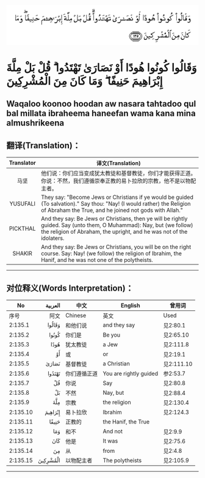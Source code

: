 ![002:135](images/002_135.gif)

#   وَقَالُوا كُونُوا هُودًا أَوْ نَصَارَىٰ تَهْتَدُوا ۗ قُلْ بَلْ مِلَّةَ إِبْرَاهِيمَ حَنِيفًا ۖ وَمَا كَانَ مِنَ الْمُشْرِكِينَ 

## Waqaloo koonoo hoodan aw nasara tahtadoo qul bal millata ibraheema haneefan wama kana mina almushrikeena

## 翻译(Translation)：

| Translator | 译文(Translation)                                            |
|:----------:| ------------------------------------------------------------ |
| 马坚       | 他们说：你们应当变成犹太教徒和基督教徒，你们才能获得正道。你说：不然，我们遵循崇奉正教的易卜拉欣的宗教，他不是以物配主者。 |
| YUSUFALI   | They say: "Become Jews or Christians if ye would be guided (To salvation)." Say thou: "Nay! (I would rather) the Religion of Abraham the True, and he joined not gods with Allah." |
| PICKTHAL   | And they say: Be Jews or Christians, then ye will be rightly guided. Say (unto them, O Muhammad): Nay, but (we follow) the religion of Abraham, the upright, and he was not of the idolaters. |
| SHAKIR     | And they say: Be Jews or Christians, you will be on the right course. Say: Nay! (we follow) the religion of Ibrahim, the Hanif, and he was not one of the polytheists. |

---

## 对位释义(Words Interpretation)：

| No       |  العربية | 中文         | English                | 曾用词     |
| -------- | -------: | ------------ | ---------------------- | ---------- |
| 序号     |     阿文 | Chinese      | 英文                   | Used       |
| 2:135.1  |   وَقَالُوا | 和他们说     | and they say           | 见2:80.1   |
| 2:135.2  |    كُونُوا | 你们是       | Be you                 | 见2:65.10  |
| 2:135.3  |     هُودًا | 犹太教徒     | a Jew                  | 见2:111.8  |
| 2:135.4  |       أَوْ | 或           | or                     | 见2:19.1   |
| 2:135.5  |    نَصَارَىٰ | 基督教徒     | a Christian            | 见2:111.10 |
| 2:135.6  |   تَهْتَدُوا | 你们遵循正道 | You are rightly guided | 参2:53.7   |
| 2:135.7  |       قُلْ | 你说         | Say                    | 见2:80.8   |
| 2:135.8  |       بَلْ | 不然         | Nay, but               | 见2:88.4   |
| 2:135.9  |      مِلَّةَ | 宗教         | the religion           | 见2:130.4  |
| 2:135.10 |  إِبْرَاهِيمَ | 易卜拉欣     | Ibrahim                | 见2:124.3  |
| 2:135.11 |    حَنِيفًا | 正教的       | the Hanif, the True    |            |
| 2:135.12 |      وَمَا | 和不         | And not                | 见2:9.9    |
| 2:135.13 |      كَانَ | 他是         | It was                 | 见2:75.6   |
| 2:135.14 |       مِنَ | 从           | from                   | 见2:4.8    |
| 2:135.15 | الْمُشْرِكِينَ | 以物配主者   | The polytheists        | 见2:105.9  |

---
